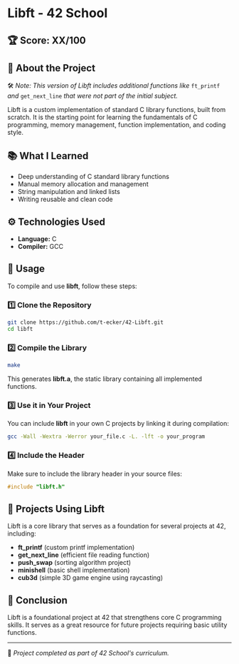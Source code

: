 # Libft - 42 School

## 🏆 Score: **XX/100**

## 📖 About the Project

🛠️ *Note: This version of Libft includes additional functions like* `ft_printf` *and* `get_next_line` *that were not part of the initial subject.*

Libft is a custom implementation of standard C library functions, built from scratch. It is the starting point for learning the fundamentals of C programming, memory management, function implementation, and coding style.

## 📚 What I Learned

- Deep understanding of C standard library functions
- Manual memory allocation and management
- String manipulation and linked lists
- Writing reusable and clean code

## ⚙️ Technologies Used

- **Language:** C
- **Compiler:** GCC

## 🚀 Usage

To compile and use **libft**, follow these steps:

### 1️⃣ Clone the Repository

```bash
git clone https://github.com/t-ecker/42-Libft.git
cd libft
```

### 2️⃣ Compile the Library

```bash
make
```

This generates **libft.a**, the static library containing all implemented functions.

### 3️⃣ Use it in Your Project

You can include **libft** in your own C projects by linking it during compilation:

```bash
gcc -Wall -Wextra -Werror your_file.c -L. -lft -o your_program
```

### 4️⃣ Include the Header

Make sure to include the library header in your source files:

```c
#include "libft.h"
```

## 🔗 Projects Using Libft

Libft is a core library that serves as a foundation for several projects at 42, including:

- **ft\_printf** (custom printf implementation)
- **get\_next\_line** (efficient file reading function)
- **push\_swap** (sorting algorithm project)
- **minishell** (basic shell implementation)
- **cub3d** (simple 3D game engine using raycasting)

## 🏁 Conclusion

Libft is a foundational project at 42 that strengthens core C programming skills. It serves as a great resource for future projects requiring basic utility functions.

---

📌 *Project completed as part of 42 School's curriculum.*

